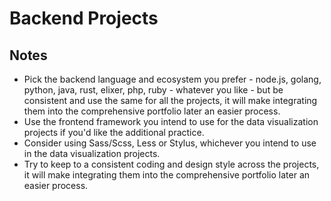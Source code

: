 # Backend Projects

## Notes

* Pick the backend language and ecosystem you prefer - node.js, golang, python, java, rust, elixer, php, ruby - whatever you like - but be consistent and use the same for all the projects, it will make integrating them into the comprehensive portfolio later an easier process.
* Use the frontend framework you intend to use for the data visualization projects if you'd like the additional practice.
* Consider using Sass/Scss, Less or Stylus, whichever you intend to use in the data visualization projects.
* Try to keep to a consistent coding and design style across the projects, it will make integrating them into the comprehensive portfolio later an easier process.